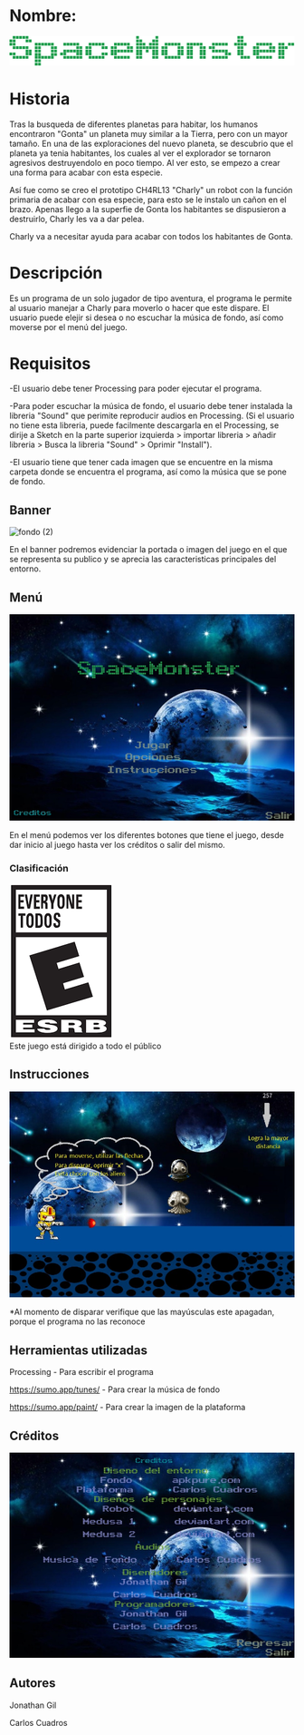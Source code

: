 # Nombre:

![Titulo](titulo.png)

# Historia

Tras la busqueda de diferentes planetas para habitar, los humanos encontraron "Gonta" un planeta muy similar a la Tierra, pero con un mayor tamaño. En una de las exploraciones del nuevo planeta, se descubrio que el planeta ya tenia habitantes, los cuales al ver el explorador se tornaron agresivos destruyendolo en poco tiempo. Al ver esto, se empezo a crear una forma para acabar con esta especie.

Así fue como se creo el prototipo CH4RL13 "Charly" un robot con la función primaria de acabar con esa especie, para esto se le instalo un cañon en el brazo. Apenas llego a la superfie de Gonta los habitantes se dispusieron a destruirlo, Charly les va a dar pelea.

Charly va a necesitar ayuda para acabar con todos los habitantes de Gonta.

# Descripción

Es un programa de un solo jugador de tipo aventura, el programa le permite al usuario manejar a Charly para moverlo o hacer que este dispare. El usuario puede elejir si desea o no escuchar la música de fondo, así como moverse por el menú del juego.

# Requisitos

-El usuario debe tener Processing para poder ejecutar el programa.

-Para poder escuchar la música de fondo, el usuario debe tener instalada la libreria "Sound" que perimite reproducir audios en Processing. (Si el usuario no tiene esta libreria, puede facilmente descargarla en el Processing, se dirije a Sketch en la parte superior izquierda > importar libreria > añadir libreria > Busca la libreria "Sound" > Oprimir "Install").

-El usuario tiene que tener cada imagen que se encuentre en la misma carpeta donde se encuentra el programa, así como la música que se pone de fondo.


## Banner

![fondo (2)](https://user-images.githubusercontent.com/89647221/137793694-4e84257f-f77c-4b1e-837d-2b55a7f21bcc.png)
 
 En el banner podremos evidenciar la portada o imagen del juego en el que se representa su publico y se aprecia las caracteristicas principales del entorno.

## Menú

![Inicio](inicio.jpg)

En el menú podemos ver los diferentes botones que tiene el juego, desde dar inicio al juego hasta ver los créditos o salir del mismo.

### Clasificación

![Clasificación](clasificacion.png)   
Este juego está dirigido a todo el público

## Instrucciones

![Instrucciones](reglas.jpg)

*Al momento de disparar verifique que las mayúsculas este apagadan, porque el programa no las reconoce

## Herramientas utilizadas

Processing - Para escribir el programa

https://sumo.app/tunes/ - Para crear la música de fondo

https://sumo.app/paint/ - Para crear la imagen de la plataforma

## Créditos

![Créditos](creditos.jpg)

## Autores

Jonathan Gil

Carlos Cuadros






